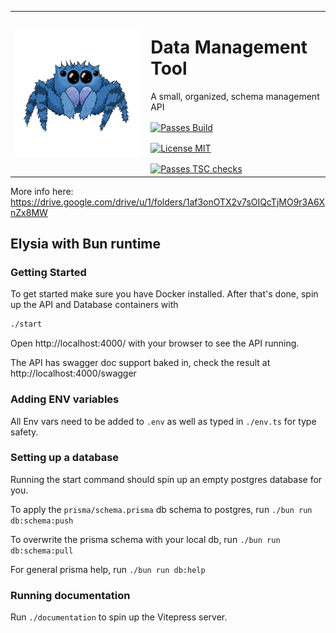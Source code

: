 <div>
<table border="0" style="background-color: none; width: 100%">
 <tr>
 </tr>
 <tr>
    <td>
      <img alt="Data Management Tool's mascot" src="images/Logo.png" width="300px">
    </td>
    <td>
      <div>
        <h1>Data Management Tool</h1>
        <p>A small, organized, schema management API</p>
      </div>
      <div style="margin-top: 1rem">
        <a href="https://github.com/lundjrl/great-asset/actions/workflows/build.yml">
          <img alt="Passes Build" src="https://github.com/lundjrl/great-asset/actions/workflows/build.yml/badge.svg" />
        </a>
      </div>
      <div style="margin-top: 1rem">
        <a href="https://opensource.org/licenses/MIT">
          <img alt="License MIT" src="https://img.shields.io/badge/License-MIT-yellow.svg?color=blue" />
        </a>
      </div>
      <div style="margin-top: 1rem">
        <a href="https://github.com/lundjrl/great-asset/actions/workflows/tsc.yml">
            <img alt="Passes TSC checks" src="https://github.com/lundjrl/great-asset/actions/workflows/tsc.yml/badge.svg" />
        </a>
      </div>
    </td>
 </tr>
</table>
</div>

More info here: https://drive.google.com/drive/u/1/folders/1af3onOTX2v7sOIQcTjMO9r3A6XnZx8MW

## Elysia with Bun runtime

### Getting Started

To get started make sure you have Docker installed.
After that's done, spin up the API and Database containers with

```bash
./start
```

Open http://localhost:4000/ with your browser to see the API running.

The API has swagger doc support baked in, check the result at http://localhost:4000/swagger

### Adding ENV variables

All Env vars need to be added to `.env` as well as typed in `./env.ts` for type safety.

### Setting up a database

Running the start command should spin up an empty postgres database for you.

To apply the `prisma/schema.prisma` db schema to postgres, run `./bun run db:schema:push`

To overwrite the prisma schema with your local db, run `./bun run db:schema:pull`

For general prisma help, run `./bun run db:help`

### Running documentation

Run `./documentation` to spin up the Vitepress server.
